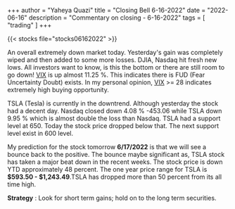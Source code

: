+++
author = "Yaheya Quazi"
title = "Closing Bell 6-16-2022"
date = "2022-06-16"
description = "Commentary on closing - 6-16-2022"
tags = [
"trading"
]
+++

{{< stocks file="stocks06162022" >}}

An overall extremely down market today. Yesterday's gain was completely wiped and then added to some more losses. DJIA, Nasdaq hit fresh new lows. All investors want to know, is this the bottom or there are still room to go down! [VIX](../glossary) is up almost 11.25 %. This indicates there is FUD (Fear Uncertainty Doubt) exists. In my personal opinion, [VIX](../glossary) >= 28 indicates extremely high buying opportunity.

TSLA (Tesla) is currently in the downtrend. Although yesterday the stock had a decent day. Nasdaq closed down 4.08 % -453.06 while TSLA down 9.95 % which is almost double the loss than Nasdaq. TSLA had a support level at 650. Today the stock price dropped below that. The next support level exist in 600 level.

My prediction for the stock tomorrow **6/17/2022** is that we will see a bounce back to the positive. The bounce maybe significant as, TSLA stock has taken a major beat down in the recent weeks. The stock price is down YTD approximately 48 percent. The one year price range for TSLA is **$593.50 - $1,243.49**.TSLA has dropped more than 50 percent from its all time high.

**Strategy** : Look for short term gains; hold on to the long term securities.
